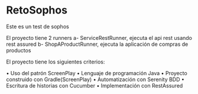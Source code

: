# RetoSophos
Este es un test de sophos

El proyecto tiene 2 runners
 a- ServiceRestRunner, ejecuta el api rest usando rest assured
 b- ShopAProductRunner, ejecuta la aplicación de compras de productos
 
 El proyecto tiene los siguientes criterios:

•	Uso del patrón ScreenPlay
•	Lenguaje de programación Java
•	Proyecto construido con Gradle(ScreenPlay) 
•	Automatización con Serenity BDD
•	Escritura de historias con Cucumber
•	Implementación con RestAssured

